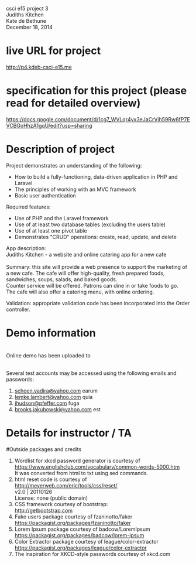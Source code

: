 csci e15 project 3 <br />
Judiths Kitchen<br />
Kate de Bethune <br />
December 18, 2014<br />

# live URL for project
http://p4.kdeb-csci-e15.me

# specification for this project (please read for detailed overview)
https://docs.google.com/document/d/1cg7_WVLqr4yx3eJaCrVih59Rw6fP7EVCBGoHhzA1gqU/edit?usp=sharing

# Description of project
Project demonstrates an understanding of the following: <br />
* How to build a fully-functioning, data-driven application in PHP and Laravel <br />
* The principles of working with an MVC framework <br />
* Basic user authentication <br />


Required features: <br />
* Use of PHP and the Laravel framework <br />
* Use of at least two database tables (excluding the users table) <br />
* Use of at least one pivot table <br />
* Demonstrates "CRUD" operations: create, read, update, and delete<br />

App description: <br />
Judiths Kitchen - a website and online catering app for a new cafe<br /><br />
Summary: this site will provide a web presence to support the marketing of a new cafe.
The cafe will offer high-quality, fresh prepared foods, sandwiches, soups, salads, and baked goods.<br />
Counter service will be offered. Patrons can dine in or take foods to go. <br />
The cafe will also offer a catering menu, with online ordering. 

Validation: appropriate validation code has been incorporated into the Order controller.

# Demo information
<br />
Online demo has been uploaded to <br /><br />

Several test accounts may be accessed using the following emails and passwords:
1. schoen.yadira@yahoo.com      earum
2. lemke.lambert@yahoo.com      quia
3. jhudson@pfeffer.com          fuga
4. brooks.jakubowski@yahoo.com  est

# Details for instructor / TA <br />


#Outside packages and credits

1. Wordlist for xkcd password generator is courtesy of <br />
https://www.englishclub.com/vocabulary/common-words-5000.htm <br />
It was converted from html to txt using sed commands. <br />
2. html reset code is courtesy of <br />
   http://meyerweb.com/eric/tools/css/reset/ <br />
   v2.0 | 20110126 <br />
   License: none (public domain) <br />
3. CSS framework courtesy of bootstrap: <br />
	http://getbootstrap.com <br />
4. Fake users package courtesy of fzaninotto/faker <br />
https://packagist.org/packages/fzaninotto/faker <br />
5. Lorem Ipsum package courtesy of badcow/LoremIpsum <br />
https://packagist.org/packages/badcow/lorem-ipsum <br />
6. Color Extractor package courtesy of league/color-extractor
https://packagist.org/packages/league/color-extractor
7. The inspiration for XKCD-style passwords courtesy of xkcd.com <br />
  

